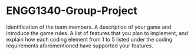 # ENGG1340-Group-Project
Identification of the team members.
A description of your game and introduce the game rules.
A list of features that you plan to implement, and explain how each coding element from 1 to 5 listed under the coding requirements aforementioned have supported your features.
